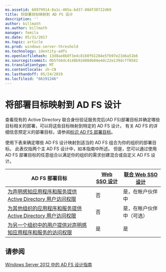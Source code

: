 ```yaml
---
ms.assetid: 68979914-8a1c-465a-bd37-08df30722d69
title: 将部署目标映射到 AD FS 设计
description: ''
author: billmath
ms.author: billmath
manager: femila
ms.date: 05/31/2017
ms.topic: article
ms.prod: windows-server-threshold
ms.technology: identity-adfs
ms.openlocfilehash: 13d8ae8b8f3e4c8160f61284e5fb97e21b6a51b6
ms.sourcegitcommit: 0b5fd4dc4148b92480db04e4dc22e139dcff8582
ms.translationtype: MT
ms.contentlocale: zh-CN
ms.lasthandoff: 05/24/2019
ms.locfileid: "66191246"
---
```

# <a name="mapping-your-deployment-goals-to-an-ad-fs-design"></a>将部署目标映射到 AD FS 设计


查看现有的 Active Directory 联合身份验证服务完后\(AD FS\)部署目标并确定哪些目标相关的部署，可以将这些目标映射到特定的 AD FS 设计。 有关 AD FS 的详细信息预定义的部署目标，请参阅[标识 AD FS 部署目标](Identifying-Your-AD-FS-Deployment-Goals.md)。  
  
使用下表来确定哪些 AD FS 设计映射到适当的 AD FS 组合为你的组织的部署目标。 此表仅指两个主 AD FS 设计中，如本指南中所述。 但是，您可以通过使用 AD FS 部署目标的任意组合以满足你的组织的需求创建混合或自定义 AD FS 设计。  
  
|AD FS 部署目标|[Web SSO 设计](Web-SSO-Design.md)|[联合 Web SSO 设计](Federated-Web-SSO-Design.md)|  
|---------------------------------------------------------------------------|----------------------------------------------------------------------------------|--------------------------------------------------------------------------------------------|  
|[为声明感知应用程序和服务提供 Active Directory 用户访问权限](Provide-Your-Active-Directory-Users-Access-to-Your-Claims-Aware-Applications-and-Services.md)|否|是，在帐户伙伴中|  
|[为其他组织的应用程序和服务提供 Active Directory 用户访问权限](Provide-Your-Active-Directory-Users-Access-to-the-Applications-and-Services-of-Other-Organizations.md)|否|是，在帐户伙伴中（可选）|  
|[为另一个组织中的用户提供对声明感知应用程序和服务的访问权限](Provide-Users-in-Another-Organization-Access-to-Your-Claims-Aware-Applications-and-Services.md)|是|是|  

## <a name="see-also"></a>请参阅
[Windows Server 2012 中的 AD FS 设计指南](AD-FS-Design-Guide-in-Windows-Server-2012.md)
  

